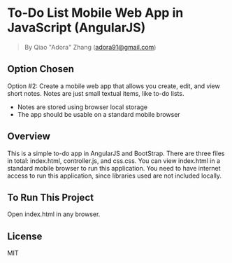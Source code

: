 # To-Do List Mobile Web App in JavaScript (AngularJS) #
> By Qiao "Adora" Zhang (adora91@gmail.com)

Option Chosen
----
Option #2: Create a mobile web app that allows you create, edit, and view short notes. Notes are just small textual items, like to-do lists.
- Notes are stored using browser local storage
- The app should be usable on a standard mobile browser

Overview
----
This is a simple to-do app in AngularJS and BootStrap.
There are three files in total: index.html, controller.js, and css.css. You can view index.html in a standard mobile browser to run this application.
You need to have internet access to run this application, since libraries used are not included locally.

To Run This Project
----
Open index.html in any browser.

License
----
MIT